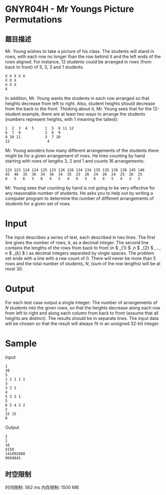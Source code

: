 # GNYR04H - Mr Youngs Picture Permutations

## 题目描述

Mr. Young wishes to take a picture of his class. The students will stand in rows, with each row no longer than the row behind it and the left ends of the rows aligned. For instance, 12 students could be arranged in rows (from back to front) of 5, 3, 3 and 1 students.

 ```
X X X X X
X X X
X X X
X
```
In addition, Mr. Young wants the students in each row arranged so that heights decrease from left to right. Also, student heights should decrease from the back to the front. Thinking about it, Mr. Young sees that for the 12-student example, there are at least two ways to arrange the students (numbers represent heights, with 1 meaning the tallest):

 ```
 1  2  3  4  5     1  5  8 11 12
 6  7  8           2  6  9
 9 10 11           3  7 10
12                 4
```
Mr. Young wonders how many different arrangements of the students there might be for a given arrangement of rows. He tries counting by hand starting with rows of lengths 3, 2 and 1 and counts 16 arrangements:

 ```
123 123 124 124 125 125 126 126 134 134 135 135 136 136 145 146
45  46  35  36  34  36  34  35  25  26  24  26  24  25  26  25
6   5   6   5   6   4   5   4   6   5   6   4   5   4   3   3
```
Mr. Young sees that counting by hand is not going to be very effective for any reasonable number of students. He asks you to help out by writing a computer program to determine the number of different arrangements of students for a given set of rows.

   
Input
=====

The input describes a series of test, each described in two lines. The first line gives the number of rows, _k_, as a decimal integer. The second line contains the lengths of the rows from back to front (_n_ $ _{1} $ ,_n_ $ _{2} $ ,..., _n_ $ _{k} $ ) as decimal integers separated by single spaces. The problem set ends with a line with a row count of 0. There will never be more than 5 rows and the total number of students, _N_, (sum of the row lengths) will be at most 30.

   
Output
======

For each test case output a single integer: The number of arrangements of _N_ students into the given rows, so that the heights decrease along each row from left to right and along each column from back to front (assume that all heights are distinct). The results should be in separate lines. The input data will be chosen so that the result will always fit in an unsigned 32-bit integer.

   
Sample
======

Input

 ```
1
30
5
1 1 1 1 1
3
3 2 1
4
5 3 3 1
5
6 5 4 3 2
2
15 15
0
```
Output

 ```
1
1
16
4158
141892608
9694845
```

## 时空限制

时间限制: 562 ms
内存限制: 1500 MB
